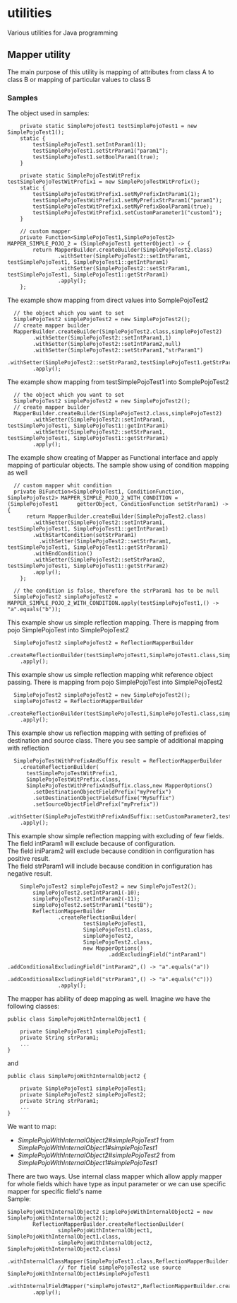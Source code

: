 # utilities
Various utilities for Java programming

## Mapper utility

The main purpose of this utility is mapping of attributes from class A to class B or mapping of particular values to class B

### Samples

The object used in samples: <br/>
```
    private static SimplePojoTest1 testSimplePojoTest1 = new SimplePojoTest1();
    static {
        testSimplePojoTest1.setIntParam1(1);
        testSimplePojoTest1.setStrParam1("param1");
        testSimplePojoTest1.setBoolParam1(true);
    }

    private static SimplePojoTestWitPrefix testSimplePojoTestWitPrefix1 = new SimplePojoTestWitPrefix();
    static {
        testSimplePojoTestWitPrefix1.setMyPrefixIntParam1(1);
        testSimplePojoTestWitPrefix1.setMyPrefixStrParam1("param1");
        testSimplePojoTestWitPrefix1.setMyPrefixBoolParam1(true);
        testSimplePojoTestWitPrefix1.setCustomParameter1("custom1");
    }

    // custom mapper
    private Function<SimplePojoTest1,SimplePojoTest2> MAPPER_SIMPLE_POJO_2 = (SimplePojoTest1 getterObject) -> {
        return MapperBuilder.createBuilder(SimplePojoTest2.class)
                .withSetter(SimplePojoTest2::setIntParam1, testSimplePojoTest1, SimplePojoTest1::getIntParam1)
                .withSetter(SimplePojoTest2::setStrParam1, testSimplePojoTest1, SimplePojoTest1::getStrParam1)
                .apply();
    };
```
The example show mapping from direct values into SomplePojoTest2<br/>
```
  // the object which you want to set
  SimplePojoTest2 simplePojoTest2 = new SimplePojoTest2();
  // create mapper builder
  MapperBuilder.createBuilder(SimplePojoTest2.class,simplePojoTest2)
        .withSetter(SimplePojoTest2::setIntParam1,1)
        .withSetter(SimplePojoTest2::setIntParam2,null)
        .withSetter(SimplePojoTest2::setStrParam1,"strParam1")
        .withSetter(SimplePojoTest2::setStrParam2,testSimplePojoTest1.getStrParam2())
        .apply();
```

The example show mapping from testSimplePojoTest1 into SomplePojoTest2<br/>
```
  // the object which you want to set
  SimplePojoTest2 simplePojoTest2 = new SimplePojoTest2();
  // create mapper builder
  MapperBuilder.createBuilder(SimplePojoTest2.class,simplePojoTest2)
        .withSetter(SimplePojoTest2::setIntParam1, testSimplePojoTest1, SimplePojoTest1::getIntParam1)
        .withSetter(SimplePojoTest2::setStrParam1, testSimplePojoTest1, SimplePojoTest1::getStrParam1)
        .apply();
```

The example show creating of Mapper as Functional interface and apply mapping of particular objects. The sample show using of condition mapping as well<br/>
```
  // custom mapper whit condition
  private BiFunction<SimplePojoTest1, ConditionFunction, SimplePojoTest2> MAPPER_SIMPLE_POJO_2_WITH_CONDITION = (SimplePojoTest1      getterObject, ConditionFunction setStrParam1) -> {
      return MapperBuilder.createBuilder(SimplePojoTest2.class)
        .withSetter(SimplePojoTest2::setIntParam1, testSimplePojoTest1, SimplePojoTest1::getIntParam1)
        .withStartCondition(setStrParam1)
          .withSetter(SimplePojoTest2::setStrParam1, testSimplePojoTest1, SimplePojoTest1::getStrParam1)
        .withEndCondition()
        .withSetter(SimplePojoTest2::setStrParam2, testSimplePojoTest1, SimplePojoTest1::getStrParam2)
        .apply();
    };
    
  // the condition is false, therefore the strParam1 has to be null
  SimplePojoTest2 simplePojoTest2 = MAPPER_SIMPLE_POJO_2_WITH_CONDITION.apply(testSimplePojoTest1,() -> "a".equals("b"));
```

This example show us simple reflection mapping. There is mapping from pojo SimplePojoTest into SimplePojoTest2<br/>
```
  SimplePojoTest2 simplePojoTest2 = ReflectionMapperBuilder
    .createReflectionBuilder(testSimplePojoTest1,SimplePojoTest1.class,SimplePojoTest2.class)
    .apply();
```

This example show us simple reflection mapping whit reference object passing. There is mapping from pojo SimplePojoTest into SimplePojoTest2<br/>
```
  SimplePojoTest2 simplePojoTest2 = new SimplePojoTest2();
  simplePojoTest2 = ReflectionMapperBuilder
    .createReflectionBuilder(testSimplePojoTest1,SimplePojoTest1.class,simplePojoTest2,SimplePojoTest2.class)
    .apply();
```

This example show us reflection mapping with setting of prefixies of destination and source class. There you see sample of additional mapping with reflection<br/>
```
  SimplePojoTestWithPrefixAndSuffix result = ReflectionMapperBuilder
    .createReflectionBuilder(
      testSimplePojoTestWitPrefix1,
      SimplePojoTestWitPrefix.class,
      SimplePojoTestWithPrefixAndSuffix.class,new MapperOptions()
        .setDestinationObjectFieldPrefix("myPrefix")
        .setDestinationObjectFieldSuffixe("MySuffix")
        .setSourceObjectFieldPrefix("myPrefix"))
    .withSetter(SimplePojoTestWithPrefixAndSuffix::setCustomParameter2,testSimplePojoTestWitPrefix1.getCustomParameter1())
    .apply();
```

This example show simple reflection mapping with excluding of few fields.<br/>
The field intParam1 will exclude because of configuration. <br/>
The field iniParam2 will exclude because condition in configuration has positive result.<br/>
The field strParam1 will include because condition in configuration has negative result.<br/>
```
    SimplePojoTest2 simplePojoTest2 = new SimplePojoTest2();
        simplePojoTest2.setIntParam1(-10);
        simplePojoTest2.setIntParam2(-11);
        simplePojoTest2.setStrParam1("testB");
        ReflectionMapperBuilder
                .createReflectionBuilder(
                        testSimplePojoTest1,
                        SimplePojoTest1.class,
                        simplePojoTest2,
                        SimplePojoTest2.class,
                        new MapperOptions()
                                .addExcludingField("intParam1")
                                .addConditionalExcludingField("intParam2",() -> "a".equals("a"))
                                .addConditionalExcludingField("strParam1",() -> "a".equals("c")))
                .apply();
```

The mapper has ability of deep mapping as well. Imagine we have the following classes:
```
public class SimplePojoWithInternalObject1 {

    private SimplePojoTest1 simplePojoTest1;
    private String strParam1;
    ...
}
```
and
```
public class SimplePojoWithInternalObject2 {

    private SimplePojoTest1 simplePojoTest1;
    private SimplePojoTest2 simplePojoTest2;
    private String strParam1;
    ...
}
```
We want to map:
<ul>
 <li/><i>SimplePojoWithInternalObject2#simplePojoTest1</i> from <i>SimplePojoWithInternalObject1#simplePojoTest1</i>
 <li/><i>SimplePojoWithInternalObject2#simplePojoTest2</i> from <i>SimplePojoWithInternalObject1#simplePojoTest1</i>
</ul>
 
There are two ways. Use internal class mapper which allow apply mapper for whole fields which have type as input parameter or we can use specific mapper for specific field's name<br/>
Sample:<br/>
```
SimplePojoWithInternalObject2 simplePojoWithInternalObject2 = new SimplePojoWithInternalObject2();
        ReflectionMapperBuilder.createReflectionBuilder(
                simplePojoWithInternalObject1, SimplePojoWithInternalObject1.class,
                simplePojoWithInternalObject2, SimplePojoWithInternalObject2.class)
                .withInternalClassMapper(SimplePojoTest1.class,ReflectionMapperBuilder.createReflectionBuilder(SimplePojoTest1.class,SimplePojoTest1.class))
                // for field simplePojoTest2 use source SimplePojoWithInternalObject1#simplePojoTest1 
                .withInternalFieldMapper("simplePojoTest2",ReflectionMapperBuilder.createReflectionBuilder(simplePojoWithInternalObject1.getSimplePojoTest1(),SimplePojoTest1.class,SimplePojoTest2.class))
        .apply();
```